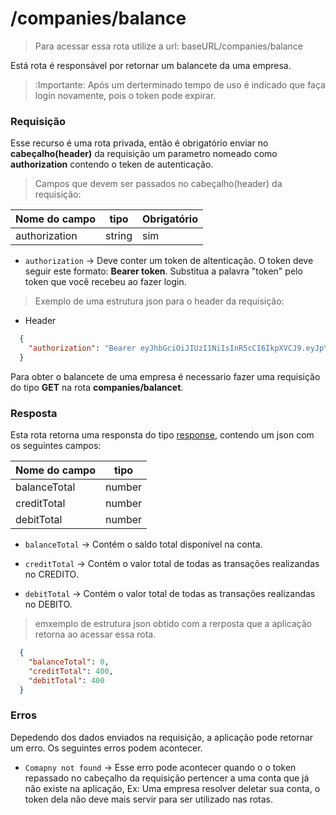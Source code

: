 # /companies/balance

> Para acessar essa rota utilize a url: baseURL/companies/balance

Está rota é responsável por retornar um balancete da uma empresa.

> :Importante: Após um derterminado tempo de uso é indicado que faça login novamente, pois o token pode expirar.

### Requisição

  Esse recurso é uma rota privada, então é obrigatório enviar no **cabeçalho(header)** da requisição um parametro nomeado como **authorization** contendo o teken de autenticação.

 > Campos que devem ser passados no cabeçalho(header) da requisição:

  Nome do campo  | tipo   | Obrigatório
  -------  | ------ | -----------
  authorization     | string |  sim

  - ```authorization``` -> Deve conter um token de altenticação. O token deve seguir este formato: **Bearer token**. Substitua a palavra "token" pelo token que você recebeu ao fazer login.

  > Exemplo de uma estrutura json para o header da requisição:

  - Header

  ```json
    {
      "authorization": "Bearer eyJhbGciOiJIUzI1NiIsInR5cCI6IkpXVCJ9.eyJpYXQiOjE2MDI5MTYyNzcsImV4cCI6MTYwMjkyMzQ3Nywic3ViIjoiM2M3ZDc3MTUtMzg2MS00N2RmLWE4MTktODU0NTA4YTk3NTczIn0.Hny0UclzxxklnHYMP8FrBX4i4T79U5a2lgBMJMKxzFw"
    }
  ```

  Para obter o balancete de uma empresa é necessario fazer uma requisição do tipo **GET** na rota **companies/balancet**.

### Resposta

Esta rota retorna uma responsta do tipo [response](https://expressjs.com/pt-br/api.html#res), contendo um json com os seguintes campos:

Nome do campo   | tipo
  -------       | ------ |
  balanceTotal  | number |
  creditTotal   | number |
  debitTotal    | number |


  - ```balanceTotal``` -> Contém o saldo total disponível na conta.

  - ```creditTotal``` -> Contém o valor total de todas as transações realizandas no CREDITO.

  - ```debitTotal``` -> Contém o valor total de todas as transações realizandas no DEBITO.

> emxemplo de  estrutura json obtido com a rerposta que a aplicação retorna ao acessar essa rota.

```json
  {
    "balanceTotal": 0,
    "creditTotal": 400,
    "debitTotal": 400
  }
```

### Erros

Depedendo dos dados enviados na requisição, a aplicação pode retornar um erro. Os seguintes erros podem acontecer.

- ```Comapny not found``` -> Esse erro pode acontecer quando o o token repassado no cabeçalho da requisição pertencer a uma conta que já não existe na aplicação, Ex: Uma empresa resolver deletar sua conta, o token dela não deve mais servir para ser utilizado nas rotas.


